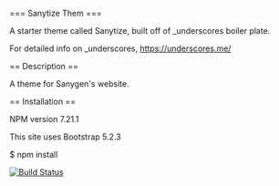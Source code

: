 === Sanytize Them ===

A starter theme called Sanytize, built off of _underscores boiler plate.

For detailed info on _underscores, https://underscores.me/

== Description ==

A theme for Sanygen's website.

== Installation ==

NPM version 7.21.1

This site uses Bootstrap 5.2.3


$ npm install




[![Build Status](https://travis-ci.org/Automattic/_s.svg?branch=master)](https://travis-ci.org/Automattic/_s)


